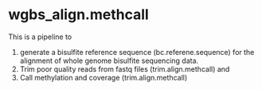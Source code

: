 # wgbs_align.methcall

This is a pipeline to
1) generate a bisulfite reference sequence (bc.referene.sequence) for the alignment of whole genome bisulfite sequencing data. 
2) Trim poor quality reads from fastq files (trim.align.methcall)  and
3) Call methylation and coverage (trim.align.methcall)
